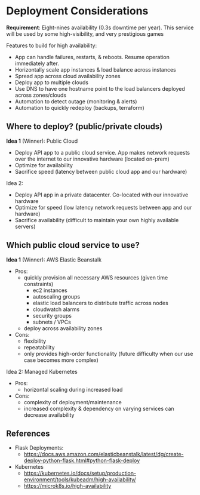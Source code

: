 # Deployment Considerations

**Requirement**: Eight-nines availability (0.3s downtime per year). This service will be used by some high-visibility, and very prestigious games

Features to build for high availability:

- App can handle failures, restarts, & reboots. Resume operation immediately after.
- Horizontally scale app instances & load balance across instances
- Spread app across cloud availability zones
- Deploy app to multiple clouds
- Use DNS to have one hostname point to the load balancers deployed across zones/clouds
- Automation to detect outage (monitoring & alerts)
- Automation to quickly redeploy (backups, terraform)

## Where to deploy? (public/private clouds)

**Idea 1** (Winner): Public Cloud

- Deploy API app to a public cloud service. App makes network requests over the internet to our innovative hardware (located on-prem)
- Optimize for availability
- Sacrifice speed (latency between public cloud app and our hardware)

Idea 2:

- Deploy API app in a private datacenter. Co-located with our innovative hardware
- Optimize for speed (low latency network requests between app and our hardware)
- Sacrifice availability (difficult to maintain your own highly available servers)

## Which public cloud service to use?

**Idea 1** (Winner): AWS Elastic Beanstalk

- Pros:
  - quickly provision all necessary AWS resources (given time constraints)
    - ec2 instances
    - autoscaling groups
    - elastic load balancers to distribute traffic across nodes
    - cloudwatch alarms
    - security groups
    - subnets / VPCs
  - deploy across availability zones
- Cons:
  - flexibility
  - repeatability
  - only provides high-order functionality (future difficulty when our use case becomes more complex)

Idea 2: Managed Kubernetes

- Pros:
  - horizontal scaling during increased load
- Cons:
  - complexity of deployment/maintenance
  - increased complexity & dependency on varying services can decrease availability

## References

- Flask Deployments:
  - <https://docs.aws.amazon.com/elasticbeanstalk/latest/dg/create-deploy-python-flask.html#python-flask-deploy>
- Kubernetes
  - <https://kubernetes.io/docs/setup/production-environment/tools/kubeadm/high-availability/>
  - <https://microk8s.io/high-availability>
